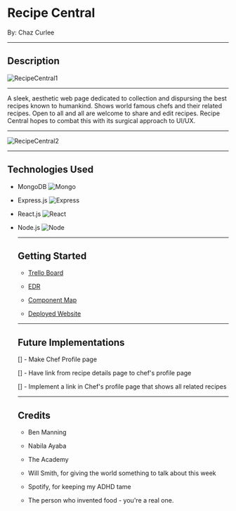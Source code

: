 # Recipe Central
By: Chaz Curlee

*********
## Description

![RecipeCentral1](https://i.imgur.com/7oiLR3u.png)

**************

A sleek, aesthetic web page dedicated to collection and dispursing the best recipes known to humankind. Shows world famous chefs and their related recipes. Open to all and all are welcome to share and edit recipes.  Recipe Central hopes to combat this with its surgical approach to UI/UX.

**************

![RecipeCentral2](https://i.imgur.com/XHLCPSY.png)

**********
## Technologies Used

 - MongoDB 
    ![Mongo](https://external-content.duckduckgo.com/iu/?u=https%3A%2F%2Feladnava.com%2Fcontent%2Fimages%2F2016%2F07%2Fmongodb-1.jpg&f=1&nofb=1)


- Express.js
    ![Express](https://external-content.duckduckgo.com/iu/?u=http%3A%2F%2Ffindnerd.s3.amazonaws.com%2Fimagedata%2F8007%2F8007.png&f=1&nofb=1)

- React.js
    ![React](https://external-content.duckduckgo.com/iu/?u=http%3A%2F%2Fblog.addthiscdn.com%2Fwp-content%2Fuploads%2F2014%2F11%2Faddthis-react-flux-javascript-scaling.png&f=1&nofb=1)

- Node.js
    ![Node](https://external-content.duckduckgo.com/iu/?u=https%3A%2F%2Fwww.centizen.com%2Fwp-content%2Fuploads%2F2020%2F03%2FNodejs_performance-800x534.png&f=1&nofb=1)

    *************
    ## Getting Started

    - [Trello Board](https://trello.com/b/d3QTq3E3/recipe-central)

    - [EDR](https://lucid.app/lucidchart/8644bc08-175f-49b9-8a1e-b9797d6f41c7/edit?invitationId=inv_59db1e33-0375-4e82-b54b-e4c4f7c88cb3)

    - [Component Map](https://lucid.app/lucidchart/11e24f02-3c34-46e9-b771-5157e0455beb/edit?invitationId=inv_f2c740e7-fef3-4292-8186-4d3e0df37d02)

    - [Deployed Website](https://powerful-ridge-17729.herokuapp.com/)

    *************
    ## Future Implementations

    [] - Make Chef Profile page

    [] - Have link from recipe details page to chef's profile page

    [] - Implement a link in Chef's profile page that shows all related recipes

    **************
    ## Credits

    - Ben Manning 

    - Nabila Ayaba

    - The Academy

    - Will Smith, for giving the world something to talk about this week

    - Spotify, for keeping my ADHD tame

    - The person who invented food - you're a real one.

